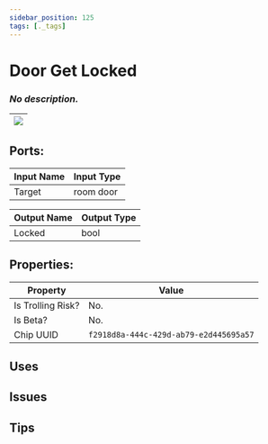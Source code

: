 ```yaml
---
sidebar_position: 125
tags: [._tags]
---
```


# Door Get Locked


### *No description.*

| ![](https://images-ext-2.discordapp.net/external/MPmIaQzlEPmgGWlgi-WxBBXt0Bjv_zWPkg1y1f_sy3s/https/www.recroomcircuits.com/image/circuit/absolute-value?width=206&height=108) |
|-----|

## Ports:

| Input Name | Input Type |
|-----------|-----------|
| Target | room door |

| Output Name | Output Type |
|-----------|-----------|
| Locked | bool |

## Properties:

| Property  | Value |
|-------------------|-----------|
| Is Trolling Risk? | No. |
| Is Beta? | No. |
| Chip UUID | `f2918d8a-444c-429d-ab79-e2d445695a57` |

## Uses

## Issues

## Tips
